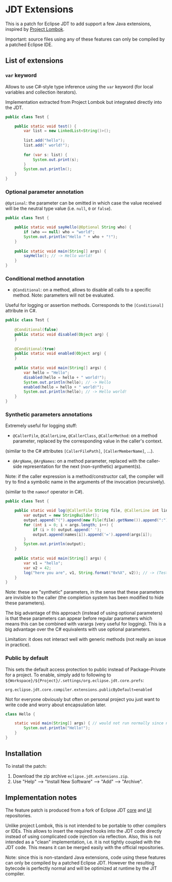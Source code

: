 # JDT Extensions

This is a patch for Eclipse JDT to add support a few Java extensions, inspired by
[Project Lombok](https://projectlombok.org).

Important: source files using any of these features can only be compiled by a patched Eclipse IDE.

## List of extensions

### `var` keyword

Allows to use C#-style type inference using the `var` keyword (for local variables and collection iterators).

Implementation extracted from Project Lombok but integrated directly into the JDT.

```java
public class Test {	

	public static void test() {
		var list = new LinkedList<String()>();
		
		list.add("hello");
		list.add(" world!");
		
		for (var s: list) {
			System.out.print(s);
		}
		System.out.println();
	}
}
```

### Optional parameter annotation

`@Optional`: the parameter can be omitted in which case the value received will be the neutral type value (i.e. `null`, `0` or `false`).

```java
public class Test {	

	public static void sayHello(@Optional String who) {
		if (who == null) who = "world";
		System.out.println("Hello " + who + "!");
	}
	
	public static void main(String[] args) {
		sayHello(); // -> Hello world!
	}
}
```

### Conditional method annotation

* `@Conditional`: on a method, allows to disable all calls to a specific method. Note: parameters will not be evaluated.

Useful for logging or assertion methods. Corresponds to the `[Conditional]` attribute in C#.

```java
public class Test {
	
	@Conditional(false)
	public static void disabled(Object arg) {
	}
	
	@Conditional(true)
	public static void enabled(Object arg) {
	}
	
	public static void main(String[] args) {
		var hello = "Hello";
		disabled(hello = hello + " world!");
		System.out.println(hello); // -> Hello
		enabled(hello = hello + " world!");
		System.out.println(hello); // -> Hello world!
	}
}
```

### Synthetic parameters annotations

Extremely useful for logging stuff:

* `@CallerFile`, `@CallerLine`, `@CallerClass`, `@CallerMethod`: on a method parameter, replaced by the corresponding value in the caller's context.

(similar to the C# attributes `[CallerFilePath]`, `[CallerMemberName]`, ...).

* `@ArgName`, `@ArgNames`: on a method parameter, replaced with the caller-side representation for the next (non-synthetic) argument(s).

Note: if the caller expression is a method/constructor call, the compiler will try to find a symbolic name in the arguments of the invocation (recursively).

(similar to the `nameof` operator in C#).

```java
public class Test {

	public static void log(@CallerFile String file, @CallerLine int line, @CallerMethod String method, String message, @ArgNames String[] names, Object ...args) {
		var output = new StringBuilder();
		output.append("(").append(new File(file).getName()).append(":").append(line).append("): ").append(method).append(": ").append(message).append(": ");
		for (int i = 0; i < args.length; i++) {
			if (i > 0) output.append(' ');
			output.append(names[i]).append('=').append(args[i]);
		}
		System.out.println(output);
	}
	
	public static void main(String[] args) {
		var v1 = "hello";
		var v2 = 42;
		log("here you are", v1, String.format("0x%X", v2)); // -> (Test.java:129): main: here you are: v1=hello v2=0x2A
	}
}
```

Note: these are "synthetic" parameters, in the sense that these parameters are invisible to the caller (the completion system has been modified to hide these parameters).

The big advantage of this approach (instead of using optional parameters) is that these parameters can appear before regular parameters which means this can be combined with varargs (very useful for logging). This is a big advantage over the C# equivalents with use optional parameters.

Limitation: it does not interact well with generic methods (not really an issue in practice).

### Public by default

This sets the default access protection to public instead of Package-Private for a project. To enable, simply add to following to `${Workspace}/${Project}/.settings/org.eclipse.jdt.core.prefs`:

```
org.eclipse.jdt.core.compiler.extensions.publicByDefault=enabled
```

Not for everyone obviously but often on personal project you just want to write code and worry about encapsulation later.

```java
class Hello {

	static void main(String[] args) { // would not run normally since not public
		System.out.println("Hello!");
	}
}
```

## Installation

To install the patch:

1. Download the zip archive `eclipse.jdt.extensions.zip`.
2. Use "Help" --> "Install New Software" --> "Add" --> "Archive".

## Implementation notes

The feature patch is produced from a fork of Eclipse JDT [core](https://github.com/philippejer/eclipse.jdt.core/tree/extensions) and [UI](https://github.com/philippejer/eclipse.jdt.ui/tree/extensions) repositories.

Unlike project Lombok, this is not intended to be portable to other compilers or IDEs. This allows to insert the required hooks into the JDT code directly instead of using complicated code injection via reflection. Also, this is not intended as a "clean" implementation, i.e. it is not tightly coupled with the JDT code. This means it can be merged easily with the official repositories.

Note: since this is non-standard Java extensions, code using these features can only be compiled by a patched Eclipse JDT. However the resulting bytecode is perfectly normal and will be optimized at runtime by the JIT compiler.
